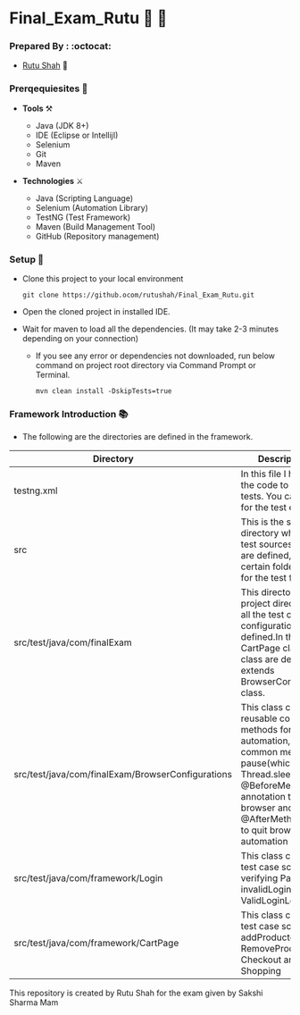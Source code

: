 # Final_Exam_Rutu :robot: :robot:

### Prepared By : :octocat:
- [Rutu Shah](#) :girl:

### Prerqequiesites :open_book:

- **Tools** :hammer_and_pick:
    - Java (JDK 8+)
    - IDE (Eclipse or IntellijI)
    - Selenium
    - Git
    - Maven

- **Technologies** :crossed_swords:
    - Java (Scripting Language)
    - Selenium (Automation Library)
    - TestNG (Test Framework)
    - Maven (Build Management Tool)
    - GitHub (Repository management)

### Setup :notebook_with_decorative_cover:

- Clone this project to your local environment

    `git clone https://github.ocom/rutushah/Final_Exam_Rutu.git`

- Open the cloned project in installed IDE.
- Wait for maven to load all the dependencies. (It may take 2-3 minutes depending on your connection)
    - If you see any error or dependencies not downloaded, run below command on project root directory via Command Prompt or Terminal.

      `mvn clean install -DskipTests=true`
### Framework Introduction :books:
- The following are the directories are defined in the framework.


| Directory        |Description           | 
| ------------- |---------------|
| testng.xml | In this file I have added the code to execute the tests. You can run this file for the test execution.      | 
| src | This is the source directory where all the test sources and classes are defined, src has a certain folder hierarchy for the test framework.|
|src/test/java/com/finalExam| This directory is test project directory where all the test cases and it's configurations are defined.In this directory CartPage class and Login class are defined which extends BrowserConfiguration class.|
|src/test/java/com/finalExam/BrowserConfigurations| This class contains all the reusable common methods for the web automation, it contains common methods like pause(which is Thread.sleep(1000)), @BeforeMethod annotation to launch browser and @AfterMethod annotation to quit browser in automation|
|src/test/java/com/framework/Login| This class contains the test case scripts for verifying PageTitle, invalidLogin and ValidLoginLogout.|
|src/test/java/com/framework/CartPage|This class contains the test case scripts for addProductoCarts, RemoveProductFromCart, Checkout and Continue Shopping|


This repository is created by Rutu Shah for the exam given by Sakshi Sharma Mam
